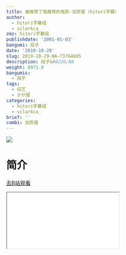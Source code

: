 ```yaml
---
title: 被推荐了我推荐的电影-加贺屋（hitori字幕）
author:
  - hitori字幕组
  - sclarkca_
zmz: hitori字幕组
publishdate: '2001-01-03'
bangumi: 段子
date: '2019-10-29'
slug: 2019-10-29-NA-73764685
description: 段子&#8226;NA
weight: 8971.0
bangumis:
  - 段子
tags:
  - 综艺
  - かが屋
categories:
  - hitori字幕组
  - sclarkca_
brief: ''
combi: 加贺屋
---
```

![](https://raw.githubusercontent.com/tcgriffith/owaraisite/master/static/tmpimg/0dfe2ffe66ab2bdd5a142a3a3e3f916492daa068.jpg.480.jpg)
# 简介  
  

[去B站观看](https://www.bilibili.com/video/av73764685/)
<div class ="resp-container"><iframe class="testiframe" src="//player.bilibili.com/player.html?aid=73764685"", scrolling="no", allowfullscreen="true" > </iframe></div> 
